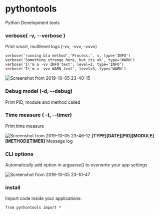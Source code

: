 pythontools
===========

Python Development tools

### verbose( -v, --verbose )
Print smart, multilevel logs (-vv, -vvv, -vvvv)
```
verbose('running bla method','Process:', v, type='INFO')
verbose('Something strange here, but its ok', type='WARN')
verbose('I\'m a -vv INFO text', level=2, type='INFO')
verbose('I\'m a -vvv WARN text', level=3, type='WARN')
```
![Screenshot from 2019-10-05 23-40-15](https://user-images.githubusercontent.com/3841825/66261712-5e1ed600-e7ca-11e9-9e44-9dbf32eea402.png)

### Debug model (-d, --debug)
Print PID, module and method called

### Time measure ( -t, --timer)
Print time measure

![Screenshot from 2019-10-05 23-46-12](https://user-images.githubusercontent.com/3841825/66261713-5e1ed600-e7ca-11e9-86d4-228c19a5e909.png)
**[TYPE][DATE][PID][MODULE][METHOD][TIMER]** Message log

### CLI options
Automatically add option in argparse() to overwrite your app settings

![Screenshot from 2019-10-05 23-10-47](https://user-images.githubusercontent.com/3841825/66261517-c23f9b00-e7c6-11e9-947c-d5bc395dcb5f.png)

### install
Import code inside your applications:
```
from pythontools import *
```
